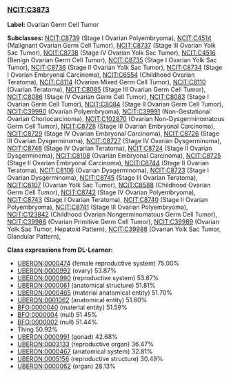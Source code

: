 
### [NCIT:C3873](http://purl.obolibrary.org/obo/NCIT_C3873)
**Label:** Ovarian Germ Cell Tumor

**Subclasses:** [NCIT:C8739](http://purl.obolibrary.org/obo/NCIT_C8739) (Stage I Ovarian Polyembryoma), [NCIT:C4514](http://purl.obolibrary.org/obo/NCIT_C4514) (Malignant Ovarian Germ Cell Tumor), [NCIT:C8737](http://purl.obolibrary.org/obo/NCIT_C8737) (Stage III Ovarian Yolk Sac Tumor), [NCIT:C8738](http://purl.obolibrary.org/obo/NCIT_C8738) (Stage IV Ovarian Yolk Sac Tumor), [NCIT:C4516](http://purl.obolibrary.org/obo/NCIT_C4516) (Benign Ovarian Germ Cell Tumor), [NCIT:C8735](http://purl.obolibrary.org/obo/NCIT_C8735) (Stage I Ovarian Yolk Sac Tumor), [NCIT:C8736](http://purl.obolibrary.org/obo/NCIT_C8736) (Stage II Ovarian Yolk Sac Tumor), [NCIT:C8734](http://purl.obolibrary.org/obo/NCIT_C8734) (Stage I Ovarian Embryonal Carcinoma), [NCIT:C6554](http://purl.obolibrary.org/obo/NCIT_C6554) (Childhood Ovarian Teratoma), [NCIT:C8114](http://purl.obolibrary.org/obo/NCIT_C8114) (Ovarian Mixed Germ Cell Tumor), [NCIT:C8110](http://purl.obolibrary.org/obo/NCIT_C8110) (Ovarian Teratoma), [NCIT:C8085](http://purl.obolibrary.org/obo/NCIT_C8085) (Stage III Ovarian Germ Cell Tumor), [NCIT:C8086](http://purl.obolibrary.org/obo/NCIT_C8086) (Stage IV Ovarian Germ Cell Tumor), [NCIT:C8083](http://purl.obolibrary.org/obo/NCIT_C8083) (Stage I Ovarian Germ Cell Tumor), [NCIT:C8084](http://purl.obolibrary.org/obo/NCIT_C8084) (Stage II Ovarian Germ Cell Tumor), [NCIT:C39990](http://purl.obolibrary.org/obo/NCIT_C39990) (Ovarian Polyembryoma), [NCIT:C39991](http://purl.obolibrary.org/obo/NCIT_C39991) (Non-Gestational Ovarian Choriocarcinoma), [NCIT:C102870](http://purl.obolibrary.org/obo/NCIT_C102870) (Ovarian Non-Dysgerminomatous Germ Cell Tumor), [NCIT:C8728](http://purl.obolibrary.org/obo/NCIT_C8728) (Stage III Ovarian Embryonal Carcinoma), [NCIT:C8729](http://purl.obolibrary.org/obo/NCIT_C8729) (Stage IV Ovarian Embryonal Carcinoma), [NCIT:C8726](http://purl.obolibrary.org/obo/NCIT_C8726) (Stage III Ovarian Dysgerminoma), [NCIT:C8727](http://purl.obolibrary.org/obo/NCIT_C8727) (Stage IV Ovarian Dysgerminoma), [NCIT:C8746](http://purl.obolibrary.org/obo/NCIT_C8746) (Stage IV Ovarian Teratoma), [NCIT:C8724](http://purl.obolibrary.org/obo/NCIT_C8724) (Stage II Ovarian Dysgerminoma), [NCIT:C8108](http://purl.obolibrary.org/obo/NCIT_C8108) (Ovarian Embryonal Carcinoma), [NCIT:C8725](http://purl.obolibrary.org/obo/NCIT_C8725) (Stage II Ovarian Embryonal Carcinoma), [NCIT:C8744](http://purl.obolibrary.org/obo/NCIT_C8744) (Stage II Ovarian Teratoma), [NCIT:C8106](http://purl.obolibrary.org/obo/NCIT_C8106) (Ovarian Dysgerminoma), [NCIT:C8723](http://purl.obolibrary.org/obo/NCIT_C8723) (Stage I Ovarian Dysgerminoma), [NCIT:C8745](http://purl.obolibrary.org/obo/NCIT_C8745) (Stage III Ovarian Teratoma), [NCIT:C8107](http://purl.obolibrary.org/obo/NCIT_C8107) (Ovarian Yolk Sac Tumor), [NCIT:C8588](http://purl.obolibrary.org/obo/NCIT_C8588) (Childhood Ovarian Germ Cell Tumor), [NCIT:C8742](http://purl.obolibrary.org/obo/NCIT_C8742) (Stage IV Ovarian Polyembryoma), [NCIT:C8743](http://purl.obolibrary.org/obo/NCIT_C8743) (Stage I Ovarian Teratoma), [NCIT:C8740](http://purl.obolibrary.org/obo/NCIT_C8740) (Stage II Ovarian Polyembryoma), [NCIT:C8741](http://purl.obolibrary.org/obo/NCIT_C8741) (Stage III Ovarian Polyembryoma), [NCIT:C123842](http://purl.obolibrary.org/obo/NCIT_C123842) (Childhood Ovarian Nongerminomatous Germ Cell Tumor), [NCIT:C39986](http://purl.obolibrary.org/obo/NCIT_C39986) (Ovarian Primitive Germ Cell Tumor), [NCIT:C39989](http://purl.obolibrary.org/obo/NCIT_C39989) (Ovarian Yolk Sac Tumor, Hepatoid Pattern), [NCIT:C39988](http://purl.obolibrary.org/obo/NCIT_C39988) (Ovarian Yolk Sac Tumor, Glandular Pattern), 

**Class expressions from DL-Learner:**

- [UBERON:0000474](http://purl.obolibrary.org/obo/UBERON_0000474) (female reproductive system) 75.00%
- [UBERON:0000992](http://purl.obolibrary.org/obo/UBERON_0000992) (ovary) 53.87%
- [UBERON:0000990](http://purl.obolibrary.org/obo/UBERON_0000990) (reproductive system) 53.87%
- [UBERON:0000061](http://purl.obolibrary.org/obo/UBERON_0000061) (anatomical structure) 51.81%
- [UBERON:0000465](http://purl.obolibrary.org/obo/UBERON_0000465) (material anatomical entity) 51.70%
- [UBERON:0001062](http://purl.obolibrary.org/obo/UBERON_0001062) (anatomical entity) 51.60%
- [BFO:0000040](http://purl.obolibrary.org/obo/BFO_0000040) (material entity) 51.59%
- [BFO:0000004](http://purl.obolibrary.org/obo/BFO_0000004) (null) 51.45%
- [BFO:0000002](http://purl.obolibrary.org/obo/BFO_0000002) (null) 51.44%
- Thing 50.92%
- [UBERON:0000991](http://purl.obolibrary.org/obo/UBERON_0000991) (gonad) 42.68%
- [UBERON:0003133](http://purl.obolibrary.org/obo/UBERON_0003133) (reproductive organ) 36.47%
- [UBERON:0000467](http://purl.obolibrary.org/obo/UBERON_0000467) (anatomical system) 32.81%
- [UBERON:0005156](http://purl.obolibrary.org/obo/UBERON_0005156) (reproductive structure) 30.49%
- [UBERON:0000062](http://purl.obolibrary.org/obo/UBERON_0000062) (organ) 28.13%


